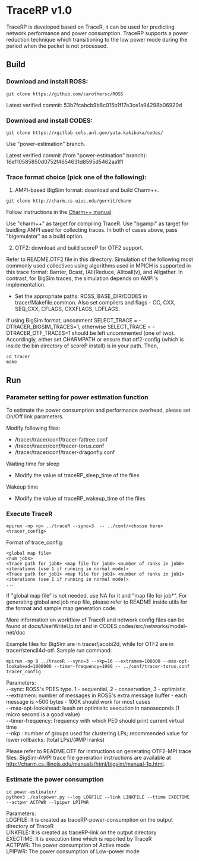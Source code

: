 # TraceRP v1.0

TraceRP is developed based on TraceR, it can be used for predicting network performance and power consumption.
TraceRP supports a power reduction technique which transitioning to the low power mode during the period when the packet is not processed.


## Build

### Download and install ROSS:

```
git clone https://github.com/carothersc/ROSS
```
Latest verified commit: 53b7fcabcb9b8c015b1f17e3ce1a94298b06920d

### Download and install CODES:

```
git clone https://xgitlab.cels.anl.gov/yuta.kakibuka/codes/
```
Use "power-estimation" branch.

Latest verified commit (from "power-estimation" branch): 16e110585850d0752f4654631d8595d5462aa1f1

### Trace format choice (pick one of the following): 

1) AMPI-based BigSim format: download and build Charm++.

```
git clone http://charm.cs.uiuc.edu/gerrit/charm
```

Follow instructions in the [Charm++ manual](http://charm.cs.illinois.edu/manuals/html/charm++/A.html). 

Use "charm++" as target for compiling TraceR.
Use "bgampi" as target for buidling AMPI used for collecting traces.
In both of cases above, pass "bigemulator" as a build option.

2) OTF2: download and build scoreP for OTF2 support.

Refer to README.OTF2 file in this directory. Simulation of the following most
commonly used collectives using algorithms used in MPICH is supported in this
trace format: Barrier, Bcast, (All)Reduce, Alltoall(v), and Allgather. In
contrast, for BigSim traces, the simulation depends on AMPI's implementation.

* Set the appropriate paths: ROSS, BASE_DIR/CODES in tracer/Makefile.common.
Also set compilers and flags - CC, CXX, SEQ_CXX, CFLAGS, CXXFLAGS, LDFLAGS. 

If using BigSim format, uncomment SELECT_TRACE = -DTRACER_BIGSIM_TRACES=1,
otherwise SELECT_TRACE = -DTRACER_OTF_TRACES=1 should be left uncommented (one of
two). Accordingly, either set CHARMPATH or ensure that otf2-config (which is 
inside the bin directory of scoreP install) is in your path. Then,
```
cd tracer
make
```

## Run

### Parameter setting for power estimation function

To estimate the power consumption and performance overhead, please set On/Off link parameters.

Modify following files:

- /tracer/tracer/conf/tracer-fattree.conf
- /tracer/tracer/conf/tracer-torus.conf
- /tracer/tracer/conf/tracer-dragonfly.conf

Waiting time for sleep

- Modify the value of traceRP_sleep_time of the files

Wakeup time

- Modify the value of traceRP_wakeup_time of the files

### Execute TraceR

```
mpirun -np <p> ../traceR --sync=3  -- ../conf/<choose here> <tracer_config>
```

Format of trace_config:
```
<global map file>
<num jobs>
<Trace path for job0> <map file for job0> <number of ranks in job0> <iterations (use 1 if running in normal mode)>
<Trace path for job1> <map file for job1> <number of ranks in job1> <iterations (use 1 if running in normal mode)>
...
```
If "global map file" is not needed, use NA for it and "map file for job*".
For generating  global and job map file, please refer to README inside
utils for the format and sample map generation code.

More information on workflow of TraceR and network config files can be found at
docs/UserWriteUp.txt and in CODES:codes/src/networks/model-net/doc

Example files for BigSim are in tracer/jacobi2d, while for OTF2 are in tracer/stencil4d-otf. Sample run command:
```
mpirun -np 8 ../traceR --sync=3 --nkp=16 --extramem=100000 --max-opt-lookahead=1000000 --timer-frequency=1000 -- ../conf/tracer-torus.conf tracer_config
```

Parameters:   
--sync: ROSS's PDES type. 1 - sequential, 2 - conservation, 3 - optimistic  
--extramem: number of messages in ROSS's extra message buffer - each message is ~500 bytes - 100K should work for most cases  
--max-opt-lookahead: leash on optimisitc execution in nanoseconds (1 micro second is a good value)  
--timer-frequency: frequency with which PE0 should print current virtual time  
--nkp : number of groups used for clustering LPs; recommended value for lower rollbacks: (total LPs)/(#MPI ranks) 

Please refer to README.OTF for instructions on generating OTF2-MPI trace files.
BigSim-AMPI trace file generation instructions are available at
http://charm.cs.illinois.edu/manuals/html/bigsim/manual-1p.html.


### Estimate the power consumption

```
cd power-estimator/
python3 ./calcpower.py --log LOGFILE --link LINKFILE --ttime EXECTIME --actpwr ACTPWR --lpipwr LPIPWR
```

Parameters:   
LOGFILE: It is created as traceRP-power-consumption on the output directory of TraceR  
LINKFILE: It is created as traceRP-link on the output directory  
EXECTIME: It is execution time which is reported by TraceR  
ACTPWR: The power consumption of Active mode  
LPIPWR: The power consumption of Low-power mode  
